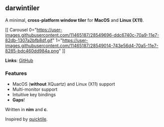 ## darwintiler

A minimal, **cross-platform window tiler** for **MacOS** and **Linux (X11)**.

[[ Carousel 0="https://user-images.githubusercontent.com/11465187/28549696-ddc6740c-70a9-11e7-82db-1307a2bfb8df.gif" 1="https://user-images.githubusercontent.com/11465187/28549014-743e56d4-70a5-11e7-8285-bdc460dd984a.png" ]]

**Links**: [GitHub](https://github.com/veryjos/darwintiler)

### Features
  - MacOS (**without** XQuartz) and Linux (X11) support
  - Multi-monitor support
  - Intuitive key bindings
  - **Gaps**!

Written in **nim** and **c**.

Inspired by [quicktile](https://github.com/ssokolow/quicktile).
